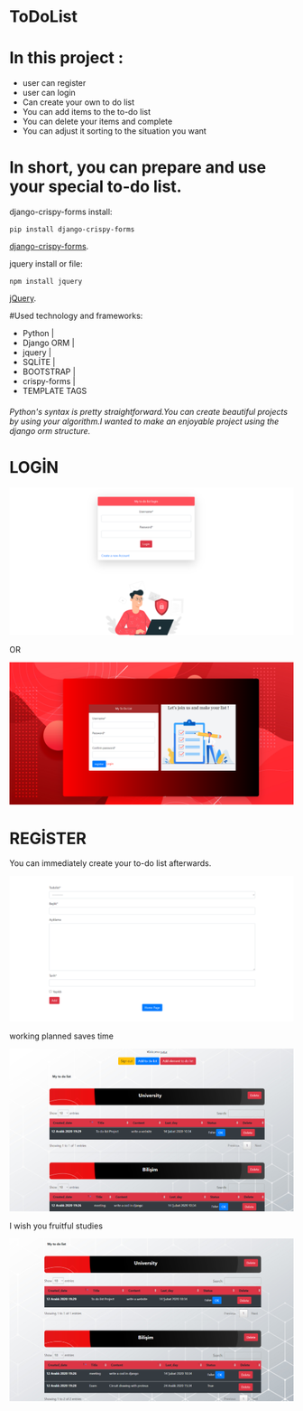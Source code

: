 # ToDoList

# In this project :

- user can register
- user can login
- Can create your own to do list
- You can add items to the to-do list
- You can delete your items and complete
- You can adjust it sorting to the situation you want

# In short, you can prepare and use your special to-do list.


django-crispy-forms install:
```
pip install django-crispy-forms
```
[django-crispy-forms](https://django-crispy-forms.readthedocs.io/en/latest/install.html).

jquery install or file:
```
npm install jquery
```
[jQuery](https://jquery.com/download/).

#Used technology and frameworks:

- Python | 
- Django ORM | 
- jquery | 
- SQLİTE | 
- BOOTSTRAP | 
- crispy-forms | 
- TEMPLATE TAGS 

###### Python's syntax is pretty straightforward.You can create beautiful projects by using your algorithm.I wanted to make an enjoyable project using the django orm structure.

# LOGİN

![](https://github.com/TAYFUN-KAYA/ToDoList/blob/main/static/image/photo/example3.png)

OR 

![](https://github.com/TAYFUN-KAYA/ToDoList/blob/main/static/image/photo/example4.png)

# REGİSTER 

You can immediately create your to-do list afterwards.

![](https://github.com/TAYFUN-KAYA/ToDoList/blob/main/static/image/photo/example2.png)

working planned saves time 

![](https://github.com/TAYFUN-KAYA/ToDoList/blob/main/static/image/photo/neww.png)

I wish you fruitful studies

![](https://github.com/TAYFUN-KAYA/ToDoList/blob/main/static/image/photo/newpage.png)

